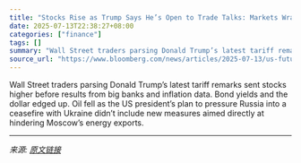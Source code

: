 ```yaml
---
title: "Stocks Rise as Trump Says He’s Open to Trade Talks: Markets Wrap"
date: 2025-07-13T22:38:27+08:00
categories: ["finance"]
tags: []
summary: "Wall Street traders parsing Donald Trump’s latest tariff remarks sent stocks higher before results from big banks and inflation data. Bond yields and the dollar edged up. Oil fell as the US president’"
source_url: "https://www.bloomberg.com/news/articles/2025-07-13/us-futures-drop-as-trump-steps-up-tariff-threats-markets-wrap"
---
```


Wall Street traders parsing Donald Trump’s latest tariff remarks sent stocks higher before results from big banks and inflation data. Bond yields and the dollar edged up. Oil fell as the US president’s plan to pressure Russia into a ceasefire with Ukraine didn’t include new measures aimed directly at hindering Moscow’s energy exports.

---

*来源: [原文链接](https://www.bloomberg.com/news/articles/2025-07-13/us-futures-drop-as-trump-steps-up-tariff-threats-markets-wrap)*
